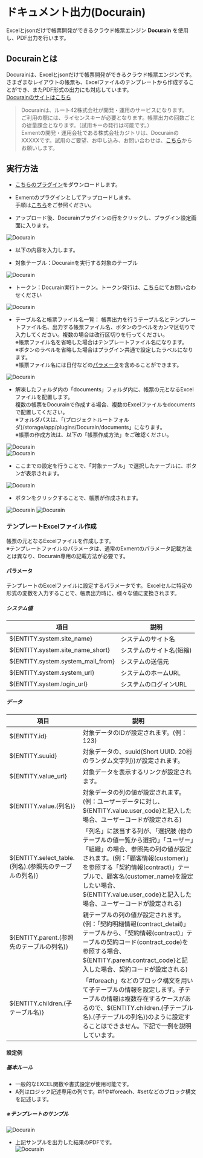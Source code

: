 # ドキュメント出力(Docurain)
Excelとjsonだけで帳票開発ができるクラウド帳票エンジン **Docurain** を使用し、PDF出力を行います。  

## Docurainとは
Docurainは、Excelとjsonだけで帳票開発ができるクラウド帳票エンジンです。  
さまざまなレイアウトの帳票も、Excelファイルのテンプレートから作成することができ、またPDF形式の出力にも対応しています。  
[Docurainのサイトはこちら](https://docurain.jp/)

> Docurainは、ルート42株式会社が開発・運用のサービスになります。  
ご利用の際には、ライセンスキーが必要となります。帳票出力の回数ごとの従量課金となります。（試用キーの発行は可能です。）  
Exmentの開発・運用会社である株式会社カジトリは、DocurainのXXXXXです。試用のご要望、お申し込み、お問い合わせは、[こちら](https://exment.net/inquiry)からお願いします。


## 実行方法
- [こちらのプラグイン](https://exment.net/downloads/product/plugin/Docurain.zip)をダウンロードします。

- Exmentのプラグインとしてアップロードします。  
手順は[こちら](/ja/plugin?id=プラグインアップロード)をご参照ください。

- アップロード後、Docurainプラグインの行をクリックし、プラグイン設定画面に入ります。  

![Docurain](img/docurain/docurain_setting3.png)  

- 以下の内容を入力します。

- 対象テーブル：Docurainを実行する対象のテーブル

![Docurain](img/docurain/docurain_setting1.png)  

- トークン：Docurain実行トークン。トークン発行は、[こちら](https://exment.net/inquiry)にてお問い合わせください

![Docurain](img/docurain/docurain_setting2.png)  

- テーブル名と帳票ファイル名一覧： 帳票出力を行うテーブル名とテンプレートファイル名、出力する帳票ファイル名、ボタンのラベルをカンマ区切りで入力してください。複数の場合は改行区切りを行ってください。  
※帳票ファイル名を省略した場合はテンプレートファイル名になります。  
※ボタンのラベルを省略した場合はプラグイン共通で設定したラベルになります。  
※帳票ファイル名には日付などの[パラメータ](ja/params.md)を含めることができます。

![Docurain](img/docurain/docurain_setting4.png)  


- 解凍したフォルダ内の「documents」フォルダ内に、帳票の元となるExcelファイルを配置します。  
複数の帳票をDocurainで作成する場合、複数のExcelファイルをdocumentsで配置してください。  
※フォルダパスは、「(プロジェクトルートフォルダ)/storage/app/plugins/Docurain/documents」になります。  
※帳票の作成方法は、以下の「帳票作成方法」をご確認ください。

![Docurain](img/docurain/docurain_setting5.png)  
![Docurain](img/docurain/docurain_setting6.png)  

- ここまでの設定を行うことで、「対象テーブル」で選択したテーブルに、ボタンが表示されます。  

![Docurain](img/docurain/docurain_setting7.png)  

- ボタンをクリックすることで、帳票が作成されます。  

![Docurain](img/docurain/docurain_setting8.png)
![Docurain](img/docurain/docurain_setting9.png)  

### テンプレートExcelファイル作成
帳票の元となるExcelファイルを作成します。  
※テンプレートファイルのパラメータは、通常のExmentのパラメータ記載方法とは異なり、Docurain専用の記載方法が必要です。  

#### パラメータ
テンプレートのExcelファイルに設定するパラメータです。
Excelセルに特定の形式の変数を入力することで、帳票出力時に、様々な値に変換されます。  

##### システム値
| 項目 | 説明 |
| ---- | ---- |
| ${ENTITY.system.site_name} | システムのサイト名 |
| ${ENTITY.system.site_name_short} | システムのサイト名(短縮) |
| ${ENTITY.system.system_mail_from} | システムの送信元 |
| ${ENTITY.system.system_url} | システムのホームURL |
| ${ENTITY.system.login_url} | システムのログインURL |

##### データ
| 項目 | 説明 |
| ---- | ---- |
| ${ENTITY.id} | 対象データのIDが設定されます。(例：123) |
| ${ENTITY.suuid} | 対象データの、suuid(Short UUID. 20桁のランダム文字列))が設定されます。 |
| ${ENTITY.value_url} | 対象データを表示するリンクが設定されます。 |
| ${ENTITY.value.(列名)} | 対象データの列の値が設定されます。(例：ユーザーデータに対し、${ENTITY.value.user_code}と記入した場合、ユーザーコードが設定される) |
| ${ENTITY.select_table.(列名).(参照先のテーブルの列名)} | 「列名」に該当する列が、「選択肢 (他のテーブルの値一覧から選択)」「ユーザー」「組織」の場合、参照先の列の値が設定されます。(例：「顧客情報(customer)」を参照する「契約情報(contract)」テーブルで、顧客名(customer_name)を設定したい場合、${ENTITY.value.user_code}と記入した場合、ユーザーコードが設定される) |
| ${ENTITY.parent.(参照先のテーブルの列名)} | 親テーブルの列の値が設定されます。(例：「契約明細情報(contract_detail)」テーブルから、「契約情報(contract)」テーブルの契約コード(contract_code)を参照する場合、${ENTITY.parent.contract_code}と記入した場合、契約コードが設定される) |
| ${ENTITY.children.(子テーブル名)} | 「#foreach」などのブロック構文を用いて子テーブルの情報を設定します。子テーブルの情報は複数存在するケースがあるので、${ENTITY.children.(子テーブル名).(子テーブルの列名)}のように設定することはできません。下記で一例を説明しています。 |


#### 設定例
##### 基本ルール
- 一般的なEXCEL関数や書式設定が使用可能です。  
- A列はロジック記述専用の列です。#ifや#foreach、#setなどのブロック構文を記述します。

##### ※テンプレートのサンプル   
![Docurain](img/docurain/docurain_setting10.png)

- 上記サンプルを出力した結果のPDFです。   
![Docurain](img/docurain/docurain_setting11.png)


